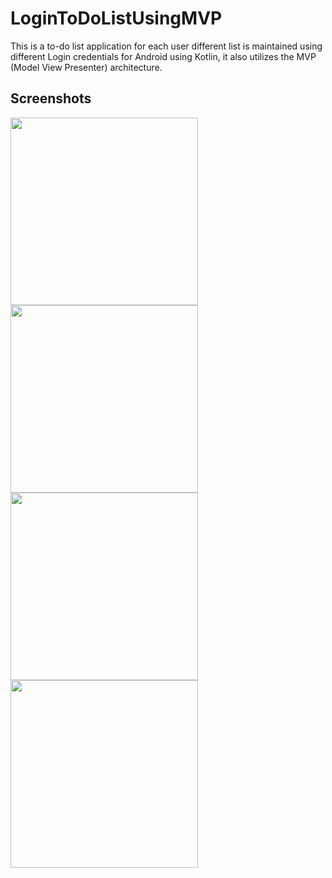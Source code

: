 # LoginToDoListUsingMVP
This is a to-do list application for each user different list is maintained using different Login credentials for Android using Kotlin, it also utilizes the MVP (Model View Presenter) architecture.

## Screenshots
<image align="left" width="300" src="./screenshots/1.jpg">
<image align="center" width="300" src="./screenshots/2.jpg">

<image align="left" width="300" src="./screenshots/3.jpg">
<image align="center" width="300" src="./screenshots/4.jpg">
